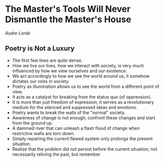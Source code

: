 # The Master's Tools Will Never Dismantle the Master's House
*Audre Lorde*

## Poetry is Not a Luxury
- The first few lines are quite dense.
- How we live our lives, how we interact with society, is very much influenced by how we view ourselves and our existence.
- We act accordingly to how we see the world around us; it somehow dictates our roles in society.
- Poetry as illumination allows us to see the world from a different point of view.
- It acts as a catalyst for breaking from the status quo (of oppression).
- It is more than just freedom of expression; it serves as a revolutionary medium for the silenced and suppressed ideas and emotions.
- Poetry wants to break the walls of the "normal" society.
- Awareness of change is not enough; confront these changes and start from the ground up.
- A dammed river that can unleash a flash flood of change when restrictive walls are torn down.
- Simply repairing the current flawed system only prolongs the present situation.
- Realize that the problem did not persist before the current situation; not necessarily reliving the past, but remember
